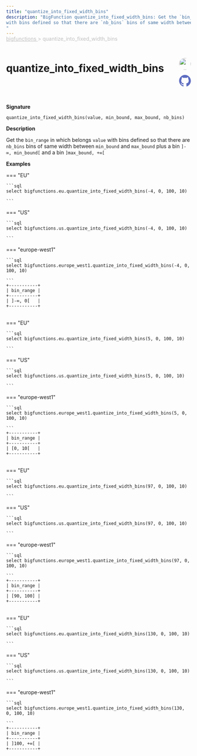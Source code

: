 ```yaml
---
title: "quantize_into_fixed_width_bins"
description: "BigFunction quantize_into_fixed_width_bins: Get the `bin_range` in which belongs `value`
with bins defined so that there are `nb_bins` bins of same width between `min_bound` and `max_bound` plus a bin `]-∞, min_bound[` and a bin `]max_bound, +∞[`
"
---
```


<span style="color: silver; position: relative; top: -1rem">
  <a href=".." style="color: silver">bigfunctions </a> > quantize_into_fixed_width_bins
</span>

# quantize_into_fixed_width_bins


<div style="position: relative; top: -4rem; margin-bottom:  -2rem; text-align: right; z-index: 9999;">
  
  <a href="https://www.linkedin.com/in/paul-marcombes" title="Author: Paul Marcombes" target="_blank">
    <img src="https://lh3.googleusercontent.com/a-/ACB-R5RDf2yxcw1p_IYLCKmiUIScreatDdhG8B83om6Ohw=s260" width="32" style=" border-radius: 50% !important">
  </a>
  
  <a href="{REPO_URL}/tree/main/bigfunctions/quantize_into_fixed_width_bins.yaml" title="Edit on GitHub" target="_blank"><svg xmlns="http://www.w3.org/2000/svg" width="32" height="32" viewBox="0 0 24 24"><path fill="#5d6cc0" d="M12 0c-6.626 0-12 5.373-12 12 0 5.302 3.438 9.8 8.207 11.387.599.111.793-.261.793-.577v-2.234c-3.338.726-4.033-1.416-4.033-1.416-.546-1.387-1.333-1.756-1.333-1.756-1.089-.745.083-.729.083-.729 1.205.084 1.839 1.237 1.839 1.237 1.07 1.834 2.807 1.304 3.492.997.107-.775.418-1.305.762-1.604-2.665-.305-5.467-1.334-5.467-5.931 0-1.311.469-2.381 1.236-3.221-.124-.303-.535-1.524.117-3.176 0 0 1.008-.322 3.301 1.23.957-.266 1.983-.399 3.003-.404 1.02.005 2.047.138 3.006.404 2.291-1.552 3.297-1.23 3.297-1.23.653 1.653.242 2.874.118 3.176.77.84 1.235 1.911 1.235 3.221 0 4.609-2.807 5.624-5.479 5.921.43.372.823 1.102.823 2.222v3.293c0 .319.192.694.801.576 4.765-1.589 8.199-6.086 8.199-11.386 0-6.627-5.373-12-12-12z"/></svg></a>
</div>



**Signature** 
```
quantize_into_fixed_width_bins(value, min_bound, max_bound, nb_bins)
```

**Description**

Get the `bin_range` in which belongs `value`
with bins defined so that there are `nb_bins` bins of same width between `min_bound` and `max_bound` plus a bin `]-∞, min_bound[` and a bin `]max_bound, +∞[`






**Examples**













=== "EU"

    ```sql
    select bigfunctions.eu.quantize_into_fixed_width_bins(-4, 0, 100, 10)
    
    ```




=== "US"

    ```sql
    select bigfunctions.us.quantize_into_fixed_width_bins(-4, 0, 100, 10)
    
    ```




=== "europe-west1"

    ```sql
    select bigfunctions.europe_west1.quantize_into_fixed_width_bins(-4, 0, 100, 10)
    
    ```









<pre style="margin-top: -1rem;">
<code style="padding-top: 0px; padding-bottom: 0px;">+-----------+
| bin_range |
+-----------+
| ]-∞, 0[   |
+-----------+
</code>
</pre>



















=== "EU"

    ```sql
    select bigfunctions.eu.quantize_into_fixed_width_bins(5, 0, 100, 10)
    
    ```




=== "US"

    ```sql
    select bigfunctions.us.quantize_into_fixed_width_bins(5, 0, 100, 10)
    
    ```




=== "europe-west1"

    ```sql
    select bigfunctions.europe_west1.quantize_into_fixed_width_bins(5, 0, 100, 10)
    
    ```









<pre style="margin-top: -1rem;">
<code style="padding-top: 0px; padding-bottom: 0px;">+-----------+
| bin_range |
+-----------+
| [0, 10[   |
+-----------+
</code>
</pre>



















=== "EU"

    ```sql
    select bigfunctions.eu.quantize_into_fixed_width_bins(97, 0, 100, 10)
    
    ```




=== "US"

    ```sql
    select bigfunctions.us.quantize_into_fixed_width_bins(97, 0, 100, 10)
    
    ```




=== "europe-west1"

    ```sql
    select bigfunctions.europe_west1.quantize_into_fixed_width_bins(97, 0, 100, 10)
    
    ```









<pre style="margin-top: -1rem;">
<code style="padding-top: 0px; padding-bottom: 0px;">+-----------+
| bin_range |
+-----------+
| [90, 100] |
+-----------+
</code>
</pre>



















=== "EU"

    ```sql
    select bigfunctions.eu.quantize_into_fixed_width_bins(130, 0, 100, 10)
    
    ```




=== "US"

    ```sql
    select bigfunctions.us.quantize_into_fixed_width_bins(130, 0, 100, 10)
    
    ```




=== "europe-west1"

    ```sql
    select bigfunctions.europe_west1.quantize_into_fixed_width_bins(130, 0, 100, 10)
    
    ```









<pre style="margin-top: -1rem;">
<code style="padding-top: 0px; padding-bottom: 0px;">+-----------+
| bin_range |
+-----------+
| ]100, +∞[ |
+-----------+
</code>
</pre>









